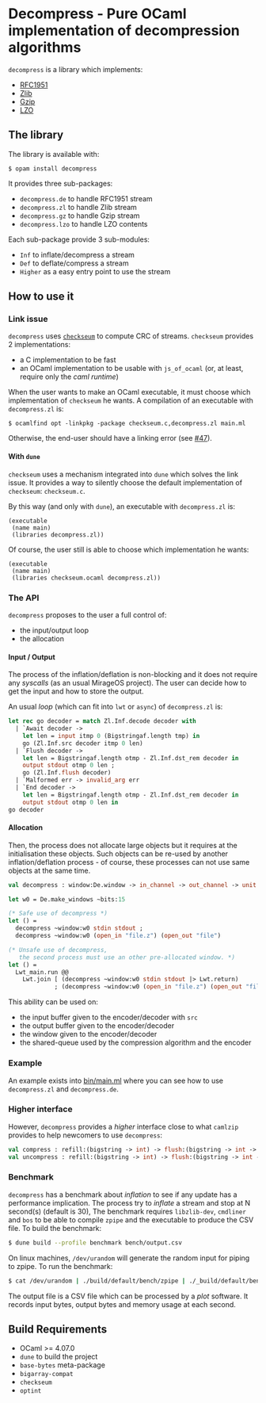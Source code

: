 # Decompress - Pure OCaml implementation of decompression algorithms

`decompress` is a library which implements:
- [RFC1951](https://tools.ietf.org/html/rfc1951)
- [Zlib](https://zlib.net/)
- [Gzip](https://tools.ietf.org/html/rfc1952)
- [LZO](https://en.wikipedia.org/wiki/Lempel%E2%80%93Ziv%E2%80%93Oberhumer)

## The library

The library is available with:
```
$ opam install decompress
```

It provides three sub-packages:
- `decompress.de` to handle RFC1951 stream
- `decompress.zl` to handle Zlib stream
- `decompress.gz` to handle Gzip stream
- `decompress.lzo` to handle LZO contents

Each sub-package provide 3 sub-modules:
- `Inf` to inflate/decompress a stream
- `Def` to deflate/compress a stream
- `Higher` as a easy entry point to use the stream

## How to use it

### Link issue

`decompress` uses [`checkseum`][checkseum] to compute CRC of streams.
`checkseum` provides 2 implementations:
- a C implementation to be fast
- an OCaml implementation to be usable with `js_of_ocaml` (or, at least, require
  only the _caml runtime_)

When the user wants to make an OCaml executable, it must choose which implementation
of `checkseum` he wants. A compilation of an executable with `decompress.zl` is:
```
$ ocamlfind opt -linkpkg -package checkseum.c,decompress.zl main.ml
```

Otherwise, the end-user should have a linking error (see
[#47](https://github.com/mirage/decompress/issues/47)).

#### With `dune`

`checkseum` uses a mechanism integrated into `dune` which solves the link issue.
It provides a way to silently choose the default implementation of `checkseum`:
`checkseum.c`.

By this way (and only with `dune`), an executable with `decompress.zl` is:
```
(executable
 (name main)
 (libraries decompress.zl))
```

Of course, the user still is able to choose which implementation he wants:
```
(executable
 (name main)
 (libraries checkseum.ocaml decompress.zl))
```

### The API

`decompress` proposes to the user a full control of:
- the input/output loop
- the allocation

#### Input / Output

The process of the inflation/deflation is non-blocking and it does not require
any _syscalls_ (as an usual MirageOS project). The user can decide how to get the
input and how to store the output.

An usual _loop_ (which can fit into `lwt` or `async`) of `decompress.zl` is:
```ocaml
let rec go decoder = match Zl.Inf.decode decoder with
  | `Await decoder ->
    let len = input itmp 0 (Bigstringaf.length tmp) in
    go (Zl.Inf.src decoder itmp 0 len)
  | `Flush decoder ->
    let len = Bigstringaf.length otmp - Zl.Inf.dst_rem decoder in
    output stdout otmp 0 len ;
    go (Zl.Inf.flush decoder)
  | `Malformed err -> invalid_arg err
  | `End decoder ->
    let len = Bigstringaf.length otmp - Zl.Inf.dst_rem decoder in
    output stdout otmp 0 len in
go decoder
```

#### Allocation

Then, the process does not allocate large objects but it requires at the
initialisation these objects. Such objects can be re-used by another
inflation/deflation process - of course, these processes can not use same
objects at the same time.

```ocaml
val decompress : window:De.window -> in_channel -> out_channel -> unit

let w0 = De.make_windows ~bits:15

(* Safe use of decompress *)
let () =
  decompress ~window:w0 stdin stdout ;
  decompress ~window:w0 (open_in "file.z") (open_out "file")

(* Unsafe use of decompress,
   the second process must use an other pre-allocated window. *)
let () =
  Lwt_main.run @@
    Lwt.join [ (decompress ~window:w0 stdin stdout |> Lwt.return)
             ; (decompress ~window:w0 (open_in "file.z") (open_out "file") |> Lwt.return) ]
```

This ability can be used on:
- the input buffer given to the encoder/decoder with `src`
- the output buffer given to the encoder/decoder
- the window given to the encoder/decoder
- the shared-queue used by the compression algorithm and the encoder

### Example

An example exists into [bin/main.ml][main.ml] where you can see how to use
`decompress.zl` and `decompress.de`.

### Higher interface

However, `decompress` provides a _higher_ interface close to what `camlzip` provides
to help newcomers to use `decompress`:
```ocaml
val compress : refill:(bigstring -> int) -> flush:(bigstring -> int -> unit) -> unit
val uncompress : refill:(bigstring -> int) -> flush:(bigstring -> int -> unit) -> unit
```

### Benchmark

`decompress` has a benchmark about _inflation_ to see if any update has a performance
implication. The process try to _inflate_ a stream and stop at N second(s) (default is 30),
The benchmark requires `libzlib-dev`, `cmdliner` and `bos` to be able to compile `zpipe`
and the executable to produce the CSV file. To build the benchmark:

```sh
$ dune build --profile benchmark bench/output.csv
```

On linux machines, `/dev/urandom` will generate the random input for piping to zpipe. To 
run the benchmark:
```sh
$ cat /dev/urandom | ./build/default/bench/zpipe | ./_build/default/bench/bench.exe
```

The output file is a CSV file which can be processed by a _plot_ software. It records
input bytes, output bytes and memory usage at each second.

## Build Requirements

 * OCaml >= 4.07.0
 * `dune` to build the project
 * `base-bytes` meta-package
 * `bigarray-compat`
 * `checkseum`
 * `optint`

[checkseum]: https://github.com/mirage/checkseum
[main.ml]: https://github.com/mirage/decompress/blob/master/bin/pipe.ml
